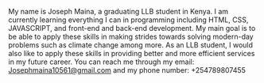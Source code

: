 My name is Joseph Maina, a graduating LLB student in Kenya.
I am currently learning everything I can in programming including HTML, CSS, JAVASCRIPT, and front-end and back-end development.
My main goal is to be able to apply these skills in making strides towards solving modern-day problems such as climate change among more.
As an LLB student, I would also like to apply these skills in providing better and more efficient services in my future career.
You can reach me through my email: Josephmaina10561@gmail.com and my phone number: +254789807455
